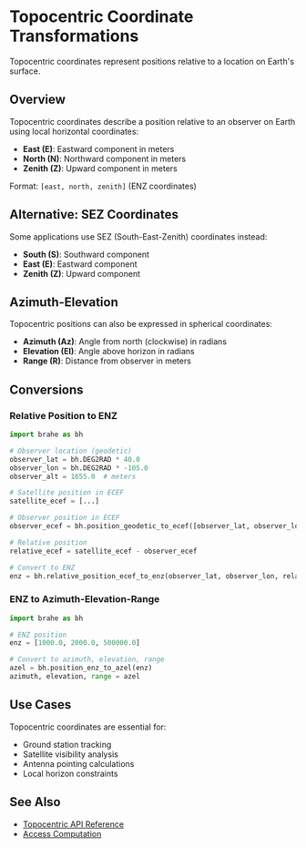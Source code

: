 # Topocentric Coordinate Transformations

Topocentric coordinates represent positions relative to a location on Earth's surface.

## Overview

Topocentric coordinates describe a position relative to an observer on Earth using local horizontal coordinates:

- **East (E)**: Eastward component in meters
- **North (N)**: Northward component in meters
- **Zenith (Z)**: Upward component in meters

Format: `[east, north, zenith]` (ENZ coordinates)

## Alternative: SEZ Coordinates

Some applications use SEZ (South-East-Zenith) coordinates instead:

- **South (S)**: Southward component
- **East (E)**: Eastward component
- **Zenith (Z)**: Upward component

## Azimuth-Elevation

Topocentric positions can also be expressed in spherical coordinates:

- **Azimuth (Az)**: Angle from north (clockwise) in radians
- **Elevation (El)**: Angle above horizon in radians
- **Range (R)**: Distance from observer in meters

## Conversions

### Relative Position to ENZ

```python
import brahe as bh

# Observer location (geodetic)
observer_lat = bh.DEG2RAD * 40.0
observer_lon = bh.DEG2RAD * -105.0
observer_alt = 1655.0  # meters

# Satellite position in ECEF
satellite_ecef = [...]

# Observer position in ECEF
observer_ecef = bh.position_geodetic_to_ecef([observer_lat, observer_lon, observer_alt])

# Relative position
relative_ecef = satellite_ecef - observer_ecef

# Convert to ENZ
enz = bh.relative_position_ecef_to_enz(observer_lat, observer_lon, relative_ecef)
```

### ENZ to Azimuth-Elevation-Range

```python
import brahe as bh

# ENZ position
enz = [1000.0, 2000.0, 500000.0]

# Convert to azimuth, elevation, range
azel = bh.position_enz_to_azel(enz)
azimuth, elevation, range = azel
```

## Use Cases

Topocentric coordinates are essential for:

- Ground station tracking
- Satellite visibility analysis
- Antenna pointing calculations
- Local horizon constraints

## See Also

- [Topocentric API Reference](../../library_api/coordinates/topocentric.md)
- [Access Computation](../access_computation/index.md)
